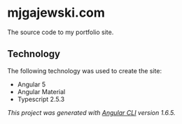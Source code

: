 # mjgajewski.com
The source code to my portfolio site.

## Technology
The following technology was used to create the site:
* Angular 5
* Angular Material
* Typescript 2.5.3

*This project was generated with [Angular CLI](https://github.com/angular/angular-cli) version 1.6.5.*
